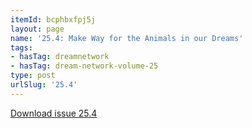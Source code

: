 ```yaml
---
itemId: bcphbxfpj5j
layout: page
name: '25.4: Make Way for the Animals in our Dreams'
tags:
- hasTag: dreamnetwork
- hasTag: dream-network-volume-25
type: post
urlSlug: '25.4'
---
```

<a href="../files/pdfs/Volume_25/25.4_animals.pdf" download="">Download issue 25.4</a>